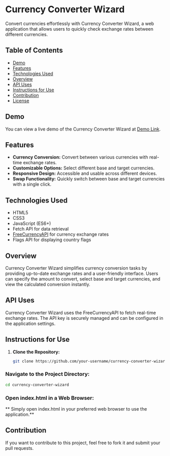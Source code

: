 # Currency Converter Wizard

Convert currencies effortlessly with Currency Converter Wizard, a web application that allows users to quickly check exchange rates between different currencies.

## Table of Contents

- [Demo](#demo)
- [Features](#features)
- [Technologies Used](#technologies-used)
- [Overview](#overview)
- [API Uses](#api-uses)
- [Instructions for Use](#instructions-for-use)
- [Contribution](#contribution)
- [License](#license)

## Demo

You can view a live demo of the Currency Converter Wizard at [Demo Link](#).

## Features

- **Currency Conversion:** Convert between various currencies with real-time exchange rates.
- **Customizable Options:** Select different base and target currencies.
- **Responsive Design:** Accessible and usable across different devices.
- **Swap Functionality:** Quickly switch between base and target currencies with a single click.

## Technologies Used

- HTML5
- CSS3
- JavaScript (ES6+)
- Fetch API for data retrieval
- [FreeCurrencyAPI](https://freecurrencyapi.com/) for currency exchange rates
- Flags API for displaying country flags

## Overview

Currency Converter Wizard simplifies currency conversion tasks by providing up-to-date exchange rates and a user-friendly interface. Users can specify the amount to convert, select base and target currencies, and view the calculated conversion instantly.

## API Uses

Currency Converter Wizard uses the FreeCurrencyAPI to fetch real-time exchange rates. The API key is securely managed and can be configured in the application settings.


## Instructions for Use

1. **Clone the Repository:**
   ```bash
   git clone https://github.com/your-username/currency-converter-wizard.git
   ```
### Navigate to the Project Directory:

```bash
cd currency-converter-wizard
```
### Open index.html in a Web Browser:

** Simply open index.html in your preferred web browser to use the application.**
## Contribution
If you want to contribute to this project, feel free to fork it and submit your pull requests.

